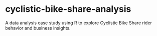 # cyclistic-bike-share-analysis
A data analysis case study using R to explore Cyclistic Bike Share rider behavior and business insights.
